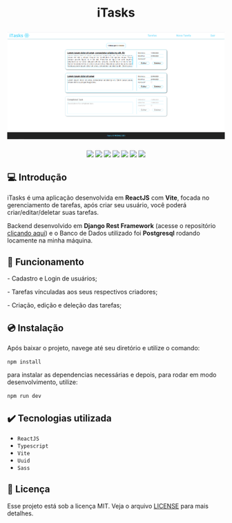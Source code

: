 <h1 align="center">
  <p align="center">iTasks</p>
  <a href="">
    <img src="./frontend/src/assets/capa.png" alt="iTasks Capa" />
  </a>
</h1>

<p align="center">
  <img src="https://img.shields.io/badge/npm-8.19.2-informational">
  <img src="https://img.shields.io/badge/vite-4.4.5-informational">
  <img src="https://img.shields.io/badge/typescript-5.0.2-success">
  <img src="https://img.shields.io/badge/reacjs-18.2.0-success">
  <img src="https://img.shields.io/badge/uuid-9.0.0-success">
  <img src="https://img.shields.io/badge/license-MIT-yellow">
  <img src="https://img.shields.io/badge/release date-august-ff69b4">
</p>

## 💻 Introdução

iTasks é uma aplicação desenvolvida em **ReactJS** com **Vite**, focada no gerenciamento de tarefas, após criar seu usuário, você poderá criar/editar/deletar suas tarefas.

Backend desenvolvido em **Django Rest Framework** (acesse o repositório [clicando aqui](https://github.com/WallaceMartinsTI/iTasks_Backend)) e o Banco de Dados utilizado foi **Postgresql** rodando locamente na minha máquina.

## 🔨 Funcionamento

<p>- Cadastro e Login de usuários;</p>
<p>- Tarefas vínculadas aos seus respectivos criadores;</p>
<p>- Criação, edição e deleção das tarefas;</p>

## 💿 Instalação

<p>Após baixar o projeto, navege até seu diretório e utilize o comando:</p>

<code>npm install</code>

<p>
para instalar as dependencias necessárias e depois,
para rodar em modo desenvolvimento, utilize:
</p>

<code>npm run dev</code>

## ✔️ Tecnologias utilizada

- `ReactJS`
- `Typescript`
- `Vite`
- `Uuid`
- `Sass`

## 📄 Licença

Esse projeto está sob a licença MIT. Veja o arquivo [LICENSE](./LICENSE) para mais detalhes.
